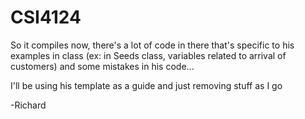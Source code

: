 CSI4124
=======



So it compiles now, there's a lot of code in there that's specific to his examples in class (ex: in Seeds class, variables related to arrival of customers) and some mistakes in his code...

I'll be using his template as a guide and just removing stuff as I go

-Richard
